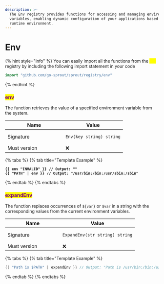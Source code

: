 ```yaml
---
description: >-
  The Env registry provides functions for accessing and managing environment
  variables, enabling dynamic configuration of your applications based on the
  runtime environment.
---
```


# Env

{% hint style="info" %}
You can easily import all the functions from the <mark style="color:yellow;">`env`</mark> registry by including the following import statement in your code

```go
import "github.com/go-sprout/sprout/registry/env"
```
{% endhint %}

### <mark style="color:purple;">env</mark>

The function retrieves the value of a specified environment variable from the system.

<table data-header-hidden><thead><tr><th width="174">Name</th><th>Value</th></tr></thead><tbody><tr><td>Signature</td><td><pre class="language-go"><code class="lang-go">Env(key string) string
</code></pre></td></tr><tr><td>Must version</td><td><span data-gb-custom-inline data-tag="emoji" data-code="274c">❌</span></td></tr></tbody></table>

{% tabs %}
{% tab title="Template Example" %}
<pre class="language-go"><code class="lang-go"><strong>{{ env "INVALID" }} // Output: ""
</strong><strong>{{ "PATH" | env }} // Output: "/usr/bin:/bin:/usr/sbin:/sbin"
</strong></code></pre>
{% endtab %}
{% endtabs %}

### <mark style="color:purple;">expandEnv</mark>

The function replaces occurrences of `${var}` or `$var` in a string with the corresponding values from the current environment variables.

<table data-header-hidden><thead><tr><th width="164">Name</th><th>Value</th></tr></thead><tbody><tr><td>Signature</td><td><pre class="language-go"><code class="lang-go">ExpandEnv(str string) string
</code></pre></td></tr><tr><td>Must version</td><td><span data-gb-custom-inline data-tag="emoji" data-code="274c">❌</span></td></tr></tbody></table>

{% tabs %}
{% tab title="Template Example" %}
```go
{{ "Path is $PATH" | expandEnv }} // Output: "Path is /usr/bin:/bin:/usr/sbin:/sbin"
```
{% endtab %}
{% endtabs %}
